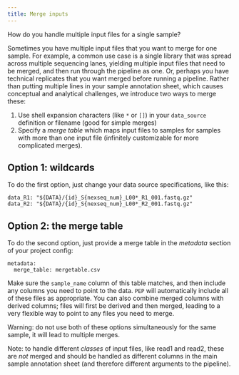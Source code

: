 ```yaml
---
title: Merge inputs
---
```



How do you handle multiple input files for a single sample?

Sometimes you have multiple input files that you want to merge for one sample. For example, a common use case is a single library that was spread across multiple sequencing lanes, yielding multiple input files that need to be merged, and then run through the pipeline as one. Or, perhaps you have technical replicates that you want merged before running a pipeline. Rather than putting multiple lines in your sample annotation sheet, which causes conceptual and analytical challenges, we introduce two ways to merge these:

1. Use shell expansion characters (like `*` or `[]`) in your `data_source` definition or filename (good for simple merges)
2. Specify a *merge table* which maps input files to samples for samples with more than one input file (infinitely customizable for more complicated merges).

## Option 1: wildcards

To do the first option, just change your data source specifications, like this:


```{yaml}
data_R1: "${DATA}/{id}_S{nexseq_num}_L00*_R1_001.fastq.gz"
data_R2: "${DATA}/{id}_S{nexseq_num}_L00*_R2_001.fastq.gz"
```

## Option 2: the merge table

To do the second option, just provide a merge table in the *metadata* section of your project config:

```{yaml}
metadata:
  merge_table: mergetable.csv
```

Make sure the `sample_name` column of this table matches, and then include any columns you need to point to the data. `PEP` will automatically include all of these files as appropriate. You can also combine merged columns with derived columns; files will first be derived and then merged, leading to a very flexible way to point to any files you need to merge.

Warning: do not use both of these options simultaneously for the same sample, it will lead to multiple merges.

Note: to handle different *classes* of input files, like read1 and read2, these are *not* merged and should be handled as different columns in the main sample annotation sheet (and therefore different arguments to the pipeline).
